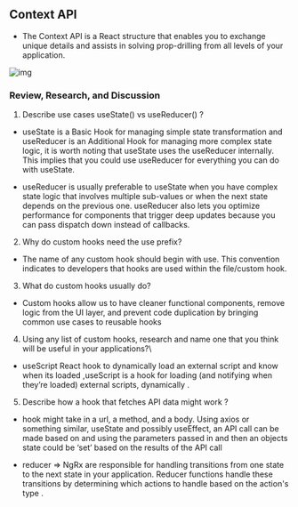 ## Context API

- The Context API is a React structure that enables you to exchange unique details and assists in solving prop-drilling from all levels of your application.

![img](https://res.cloudinary.com/practicaldev/image/fetch/s--f75vcUWo--/c_imagga_scale,f_auto,fl_progressive,h_420,q_auto,w_1000/https://dev-to-uploads.s3.amazonaws.com/uploads/articles/pyhm0w8sbuo75op77md2.jpg)


### Review, Research, and Discussion


1. Describe use cases useState() vs useReducer() ?

- useState is a Basic Hook for managing simple state transformation and useReducer is an Additional Hook for managing more complex state logic, it is worth noting that useState uses the useReducer internally. This implies that you could use useReducer for everything you can do with useState. 

- useReducer is usually preferable to useState when you have complex state logic that involves multiple sub-values or when the next state depends on the previous one. useReducer also lets you optimize performance for components that trigger deep updates because you can pass dispatch down instead of callbacks.

2. Why do custom hooks need the use prefix?
- The name of any custom hook should begin with use. This convention indicates to developers that hooks are used within the file/custom hook. 

3. What do custom hooks usually do?
- Custom hooks allow us to have cleaner functional components, remove logic from the UI layer, and prevent code duplication by bringing common use cases to reusable hooks 
4. Using any list of custom hooks, research and name one that you think will be useful in your applications?\
- useScript React hook to dynamically load an external script and know when its loaded ,useScript is a hook for loading (and notifying when they’re loaded) external scripts, dynamically .

5. Describe how a hook that fetches API data might work ?
 - hook might take in a url, a method, and a body. Using axios or something similar, useState and possibly useEffect, an API call can be made based on and using the parameters passed in and then an objects state could be ‘set’ based on the results of the API call

 - reducer => NgRx are responsible for handling transitions from one state to the next state in your application. Reducer functions handle these transitions by determining which actions to handle based on the action's type .